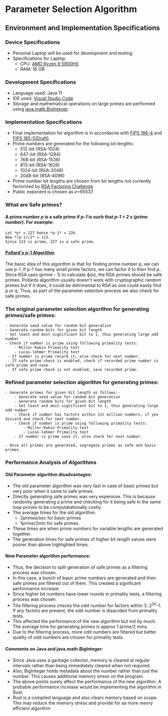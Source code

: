 # Parameter Selection Algorithm

## Environment and Implementation Specifications
### Device Specifications
- Personal Laptop will be used for development and testing.
- Specifications for Laptop:
  - CPU: [AMD Ryzen 9 5900HS](https://www.amd.com/en/products/apu/amd-ryzen-9-5900hs)
  - RAM: 16 GB

### Development Specifications
- Language used: Java 11
- IDE used: [Visual Studio Code](https://code.visualstudio.com/)
- Storage and mathematical operations on large primes are performed using [java.math.BigInteger](https://docs.oracle.com/en/java/javase/11/docs/api/java.base/java/math/BigInteger.html).

### Implementation Specifications
- Final implementation for algorithm is in accordacne with [FIPS 186-4](https://nvlpubs.nist.gov/nistpubs/FIPS/NIST.FIPS.186-4.pdf) and [FIPS 185-5(Draft)](https://nvlpubs.nist.gov/nistpubs/FIPS/NIST.FIPS.186-5-draft.pdf).
- Prime numbers are generated for the following bit lengths:
  - 512-bit (RSA-1024)
  - 647-bit (RSA-1294)
  - 768-bit (RSA-1536)
  - 813-bit (RSA-1626)
  - 1024-bit (RSA-2048)
  - 2048-bit (RSA-4096)
- Prime number bit lengths are chosen from bit lengths not currently factorised by [RSA Factoring Challenge](https://en.wikipedia.org/wiki/RSA_Factoring_Challenge).
- Public exponent is chosen as *e*=65537.

### What are Safe primes?

#### A prime number *p* is a safe prime if *p-1* is such that *p-1 = 2 x (prime number)*. For example:
    Let *p* = 227 hence *p-1* = 226.
    Now *(p-1)/2* = 113.
    Since 113 is prime, 227 is a safe prime.

#### [Pollard's p-1 Algorithm](https://en.wikipedia.org/wiki/Pollard%27s_p_%E2%88%92_1_algorithm)
The basic idea of this algorithm is that for finding prime number p, we can use p-1. If p-1 has many small prime factors, we can factor 
it to then find p. Since RSA uses (prime - 1) to calculate ϕ(n), the RSA primes should be safe primes. Pollards algorithm usually 
doesn't work with cryptographic random primes but if it does, it could be detrimental to RSA as one could easily find p or q. Thus, as 
part of the parameter selection process we also check for safe primes.

### The original parameter selection algorithm for generating primes/safe primes: 
    - Generate seed value for random bit generation
    - Generate random bits for given bit length
    - Set least and most significant bit to 1, thus generating large odd number
    - Check if number is prime using following primality tests:
        - Miller-Rabin Primality test
        - Lucas-lehmer Primality test
     - If number is prime record it, else check for next number.
     - If safe prime check is enabled, check if recorded prime number is safe prime and save.
     - If safe prime check is not enabled, save recorded prime.
     
### Refined parameter selection algorithm for generating primes: 
    - Generate primes for given bit length as follows:-
        - Generate seed value for random bit generation
        - Generate random bits for given bit length
        - Set least and most significant bit to 1, thus generating large odd number
        - Check if number has factors within 1st million numbers, if yes discard and check for next number.
        - Check if number is prime using following primality tests:
            - Miller-Rabin Primality test
            - Lucas-lehmer Primality test
        - If number is prime save it, else check for next number.
    
    - Once all primes are generated, segregate primes as safe and basic primes.

### Performance Analysis of Algorithms
#### Old Parameter algorithm disadvantages:
- The old parameter algorithm was very fast in case of basic primes but very poor when it came to safe primes.
- Directly generating safe primes was very expensive. This is because randomly generating a prime and checking for it being safe in the same loop proves to be computatationally costly.
- The average times for the old algorithm:
  - 2primes/sec for basic primes
  - 1prime/2min for safe primes.
- These times are when prime numbers for variable lengths are generated together. 
- The generation times for safe primes of higher bit length values were poorer than above highlighted times.

#### New Parameter algorithm performance:
- Thus, the decision to split generation of safe primes as a filtering process was chosen.
- In this case, a bunch of basic prime numbers are generated and then safe primes are filtered out of them. This created a significant performance increase.
- Since higher bit numbers have lower rounds in primality tests, a filtering process was chosen.
- The filtering process checks the odd number for factors within 3..2<sup>20</sup>-1. If any factors are present, the odd number is disacrded from primality tests.
- This affected the performance of the new algorithm but not by much. The average time for generating primes is approx 1 prime/2 mins.
- Due to the filtering process, more odd numbers are filtered but better quality of odd numbers are chosen for primality tests.

#### Comments on Java and java.math.BigInteger:
- Since Java uses a garbage collector, memory is cleared at regular intervals rather than being immediately cleared when not required.
- Also, BigInteger holds metadata about the number rather than just the number. This causes additional memory stress on the program.
- The above points surely affect the performance of the new algorithm. A probable performance increase would be implementing the algorithm in Rust.
- Rust is a compiled language and also clears memory based on scope. This may reduce the memory stress and provide for aa more meory efficient algorithm
